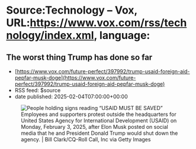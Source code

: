 # Source:Technology – Vox, URL:https://www.vox.com/rss/technology/index.xml, language:

## The worst thing Trump has done so far
 - [https://www.vox.com/future-perfect/397992/trump-usaid-foreign-aid-pepfar-musk-doge](https://www.vox.com/future-perfect/397992/trump-usaid-foreign-aid-pepfar-musk-doge)
 - RSS feed: $source
 - date published: 2025-02-04T07:00:00+00:00

<figure>

<img alt="People holding signs reading “USAID MUST BE SAVED”" data-caption="Employees and supporters protest outside the headquarters for United States Agency for International Development (USAID) on Monday, February 3, 2025, after Elon Musk posted on social media that he and President Donald Trump would shut down the agency. | ﻿Bill Clark/CQ-Roll Call, Inc via Getty Images" data-portal-copyright="﻿Bill Clark/CQ-Roll Call, Inc via Getty Images" data-has-syndication-rights="1" src="https://platform.vox.com/wp-content/uploads/sites/2/2025/02/gettyimages-2196945245.jpg?quality=90&#038;strip=all&#038;crop=0,0,100,100" />
	<figcaption>Employees and supporters protest outside the headquarters for United States Agency for International Development (USAID) on Monday, February 3, 2025, after Elon Musk posted on social media that he and President Donald Trump would shut down the agency. | ﻿Bill Clark/CQ-Roll Call, Inc via Getty Images</figcaption>
</figure>
<p class="has-text-align-n

